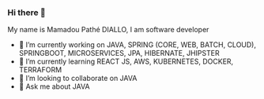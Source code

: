 ### Hi there 👋

My name is Mamadou Pathé DIALLO,
I am software developer

- 🔭 I’m currently working on JAVA, SPRING (CORE, WEB, BATCH, CLOUD), SPRINGBOOT, MICROSERVICES, JPA, HIBERNATE, JHIPSTER
- 🌱 I’m currently learning REACT JS, AWS, KUBERNETES, DOCKER, TERRAFORM
- 👯 I’m looking to collaborate on JAVA
- 💬 Ask me about JAVA


